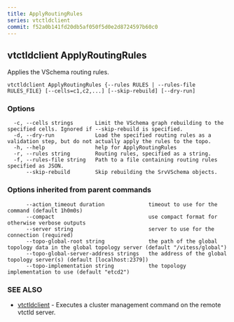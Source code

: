 ```yaml
---
title: ApplyRoutingRules
series: vtctldclient
commit: f52a0b141fd20db5af050f5d0e2d8724597b60c0
---
```

## vtctldclient ApplyRoutingRules

Applies the VSchema routing rules.

```
vtctldclient ApplyRoutingRules {--rules RULES | --rules-file RULES_FILE} [--cells=c1,c2,...] [--skip-rebuild] [--dry-run]
```

### Options

```
  -c, --cells strings       Limit the VSchema graph rebuilding to the specified cells. Ignored if --skip-rebuild is specified.
  -d, --dry-run             Load the specified routing rules as a validation step, but do not actually apply the rules to the topo.
  -h, --help                help for ApplyRoutingRules
  -r, --rules string        Routing rules, specified as a string.
  -f, --rules-file string   Path to a file containing routing rules specified as JSON.
      --skip-rebuild        Skip rebuilding the SrvVSchema objects.
```

### Options inherited from parent commands

```
      --action_timeout duration              timeout to use for the command (default 1h0m0s)
      --compact                              use compact format for otherwise verbose outputs
      --server string                        server to use for the connection (required)
      --topo-global-root string              the path of the global topology data in the global topology server (default "/vitess/global")
      --topo-global-server-address strings   the address of the global topology server(s) (default [localhost:2379])
      --topo-implementation string           the topology implementation to use (default "etcd2")
```

### SEE ALSO

* [vtctldclient](../)	 - Executes a cluster management command on the remote vtctld server.

